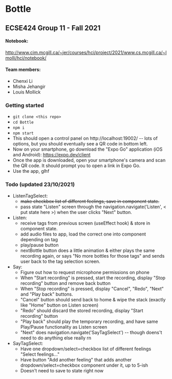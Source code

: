 # Bottle
## ECSE424 Group 11 - Fall 2021

#### Notebook: 
http://www.cim.mcgill.ca/~jer/courses/hci/project/2021/www.cs.mcgill.ca/~lmolli/hci/notebook/

#### Team members:
- Chenxi Li
- Misha Jehangir 
- Louis Mollick

### Getting started
- `git clone <this repo>`
- `cd Bottle`
- `npm i`
- `npm start`
- This should open a control panel on http://localhost:19002/ -- lots of options, but you should eventually see a QR code in bottom left.
- Now on your smartphone, go download the "Expo Go" application (iOS and Android): https://expo.dev/client
- Once the app is downloaded, open your smartphone's camera and scan the QR code. It should prompt you to open a link in Expo Go.
- Use the app, glhf

### Todo (updated 23/10/2021)
- ListenTagSelect:
    - ~~make checkbox list of different feelings, save in component state.~~
    - pass state "Listen" screen through the navigation.navigate('Listen', < put state here >) when the user clicks "Next" button.
- Listen:
    - receive tags from previous screen (useEffect hook) & store in component state.
    - add audio files to app, load the correct one into component depending on tag
    - play/pause button
    - nextBottle button does a little animation & either plays the same recording again, or says "No more bottles for those tags" and sends user back to the tag selection screen.
- Say:
    - Figure out how to request microphone permissions on phone
    - When "Start recording" is pressed, start the recording, display "Stop recording" button and remove back button
    - When "Stop recording" is pressed, display "Cancel", "Redo", "Next" and "Play back" buttons.
    - "Cancel" button should send back to home & wipe the stack (exactly like "Home" button on Listen screen)
    - "Redo" should discard the stored recording, display "Start recording" button
    - "Play back" should play the temporary recording, and have same Play/Pause functionality as Listen screen
    - "Next" does navigation.navigate('SayTagSelect') -- though doens't need to do anything else really rn
- SayTagSelect:
    - Have one dropdown/select=checkbox list of different feelings "Select feelings..."
    - Have button "Add another feeling" that adds another dropdown/select=checkbox component under it, up to 5-ish
    - Doesn't need to save to state right now


